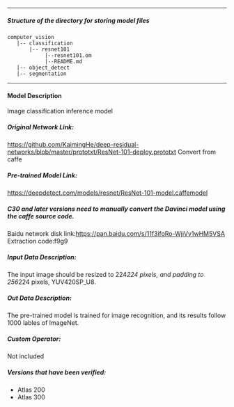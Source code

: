 *******************************************************************************
##### Structure of the directory for storing model files
```
computer_vision
   |-- classification
       |-- resnet101
            |--resnet101.om
            |--README.md
   |-- object_detect
   |-- segmentation
```
*******************************************************************************


#### Model Description

Image classification inference model

##### Original Network Link:

https://github.com/KaimingHe/deep-residual-networks/blob/master/prototxt/ResNet-101-deploy.prototxt
Convert from caffe

##### Pre-trained Model Link:

https://deepdetect.com/models/resnet/ResNet-101-model.caffemodel

##### C30 and later versions need to manually convert the Davinci model using the caffe source code.
Baidu network disk link:https://pan.baidu.com/s/11f3ifoRo-WjiVv1wHM5VSA Extraction code:f9g9

##### Input Data Description:

The input image should be resized to 224*224 pixels, and padding to 256*224 pixels, YUV420SP_U8.

##### Out Data Description:

The pre-trained model is trained for image recognition, and its results follow 1000 lables of ImageNet.

##### Custom Operator:

Not included

##### Versions that have been verified: 

- Atlas 200
- Atlas 300
